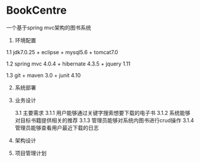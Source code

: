BookCentre
==========

一个基于spring mvc架构的图书系统

1. 环境配置

  1.1 jdk7.0.25 + eclipse + mysql5.6 + tomcat7.0
  
  1.2 spring mvc 4.0.4 +  hibernate 4.3.5 + jquery 1.11
  
  1.3 git + maven 3.0 + junit 4.10
  
2. 系统部署

3. 业务设计
    
    3.1 主要需求
        3.1.1 用户能够通过关键字搜索想要下载的电子书
        3.1.2 系统能够对目标书籍提供相关的推荐
        3.1.3 管理员能够对系统内图书进行crud操作
        3.1.4 管理员能够查看用户最近下载的日志
4. 架构设计

5. 项目管理计划

